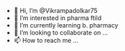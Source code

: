 - 👋 Hi, I’m @Vikrampadolkar75
- 👀 I’m interested in pharma ftild
- 🌱 I’m currently learning b. pharmacy
- 💞️ I’m looking to collaborate on ...
- 📫 How to reach me ...

<!---
Vikrampadolkar75/Vikrampadolkar75 is a ✨ special ✨ repository because its `README.md` (this file) appears on your GitHub profile.
You can click the Preview link to take a look at your changes.
--->
